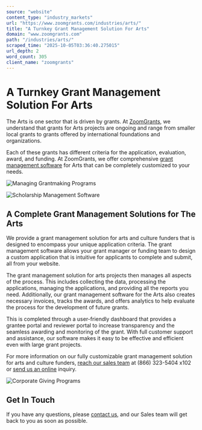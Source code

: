 ```yaml
---
source: "website"
content_type: "industry_markets"
url: "https://www.zoomgrants.com/industries/arts/"
title: "A Turnkey Grant Management Solution For Arts"
domain: "www.zoomgrants.com"
path: "/industries/arts/"
scraped_time: "2025-10-05T03:36:40.275015"
url_depth: 2
word_count: 305
client_name: "zoomgrants"
---
```


# A Turnkey Grant Management Solution For Arts

The Arts is one sector that is driven by grants. At [ZoomGrants](https://www.zoomgrants.com/), we understand that grants for Arts projects are ongoing and range from smaller local grants to grants offered by international foundations and organizations.

Each of these grants has different criteria for the application, evaluation, award, and funding. At ZoomGrants, we offer comprehensive [grant management software](https://www.zoomgrants.com/grant-management-system/) for Arts that can be completely customized to your needs.

![Managing Grantmaking Programs](https://www.zoomgrants.com/wp-content/uploads/2023/08/pexels-jonathan-borba-3285203-1.jpg)

![Scholarship Management Software](https://www.zoomgrants.com/wp-content/uploads/2023/08/pexels-fauxels-3182800.jpg)

## A Complete Grant Management Solutions for The Arts

We provide a grant management solution for arts and culture funders that is designed to encompass your unique application criteria. The grant management software allows your grant manager or funding team to design a custom application that is intuitive for applicants to complete and submit, all from your website.

The grant management solution for arts projects then manages all aspects of the process. This includes collecting the data, processing the applications, managing the applications, and providing all the reports you need. Additionally, our grant management software for the Arts also creates necessary invoices, tracks the awards, and offers analytics to help evaluate the process for the development of future grants.

This is completed through a user-friendly dashboard that provides a grantee portal and reviewer portal to increase transparency and the seamless awarding and monitoring of the grant. With full customer support and assistance, our software makes it easy to be effective and efficient even with large grant projects.

For more information on our fully customizable grant management solution for arts and culture funders, [reach our sales team](https://www.zoomgrants.com/about-us/contact-sales/) at (866) 323-5404 x102 or [send us an online](https://www.zoomgrants.com/about-us/contact-sales/) inquiry.

![Corporate Giving Programs](https://www.zoomgrants.com/wp-content/uploads/2023/08/pexels-jopwell-2422276.jpg)

## Get In Touch

If you have any questions, please [contact us](https://www.zoomgrants.com/about-us/contact-sales/), and our Sales team will get back to you as soon as possible.